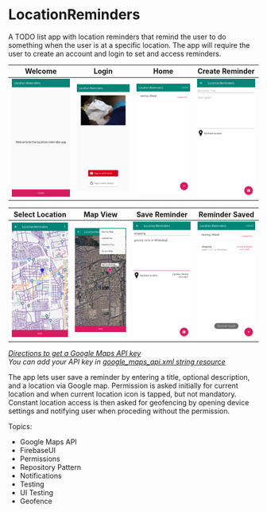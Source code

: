 # LocationReminders
A TODO list app with location reminders that remind the user to do something when the user is at a specific location. The app will require the user to create an account and login to set and access reminders.

|Welcome|Login|Home|Create Reminder|
|:---:|:---:|:---:|:---:|
|<img src="screenshot/1_welcome.jpg" alt="home screenshot" width=150/>|<img src="screenshot/2_login.jpg" alt="detail screenshot" width=150/>|<img src="screenshot/3_home.jpg" alt="transfer screenshot" width=150/>|<img src="screenshot/4_create_reminder.jpg" alt="complete screenshot" width=150/>|

|Select Location|Map View|Save Reminder|Reminder Saved|
|:---:|:---:|:---:|:---:|
|<img src="screenshot/5_select_location.jpg" alt="home screenshot" width=150/>|<img src="screenshot/6_map_view.jpg" alt="detail screenshot" width=150/>|<img src="screenshot/7_save_reminder.jpg" alt="transfer screenshot" width=150/>|<img src="screenshot/8_reminder_saved.jpg" alt="complete screenshot" width=150/>|

_[Directions to get a Google Maps API key](https://developers.google.com/maps/documentation/android-sdk/get-api-key)_
<br>
_You can add your API key in [google_maps_api.xml string resource](app/src/debug/res/values/google_maps_api.xml)_

The app lets user save a reminder by entering a title, optional description, and a location via Google map.
Permission is asked initially for current location and when current location icon is tapped, but not mandatory.
Constant location access is then asked for geofencing by opening device settings and notifying user when proceding without the permission.

Topics:
- Google Maps API
- FirebaseUI
- Permissions
- Repository Pattern
- Notifications
- Testing
- UI Testing
- Geofence
